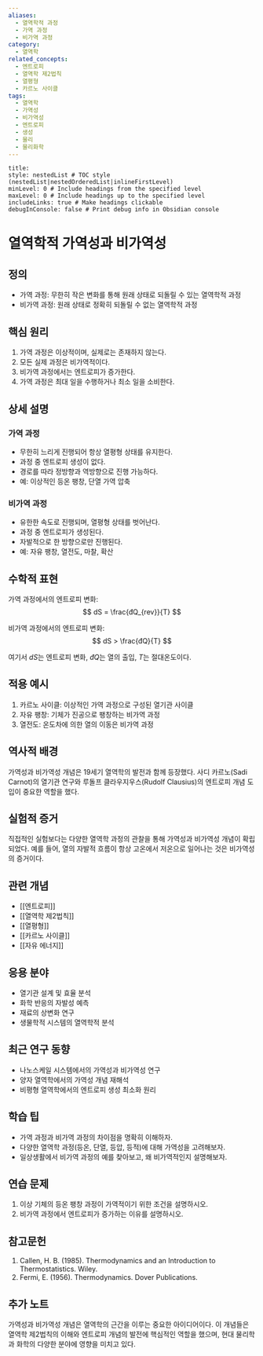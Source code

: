 ```yaml
---
aliases:
  - 열역학적 과정
  - 가역 과정
  - 비가역 과정
category:
  - 열역학
related_concepts:
  - 엔트로피
  - 열역학 제2법칙
  - 열평형
  - 카르노 사이클
tags:
  - 열역학
  - 가역성
  - 비가역성
  - 엔트로피
  - 생성
  - 물리
  - 물리화학
---
```


```table-of-contents
title: 
style: nestedList # TOC style (nestedList|nestedOrderedList|inlineFirstLevel)
minLevel: 0 # Include headings from the specified level
maxLevel: 0 # Include headings up to the specified level
includeLinks: true # Make headings clickable
debugInConsole: false # Print debug info in Obsidian console
```
# 열역학적 가역성과 비가역성

## 정의
- 가역 과정: 무한히 작은 변화를 통해 원래 상태로 되돌릴 수 있는 열역학적 과정
- 비가역 과정: 원래 상태로 정확히 되돌릴 수 없는 열역학적 과정

## 핵심 원리
1. 가역 과정은 이상적이며, 실제로는 존재하지 않는다.
2. 모든 실제 과정은 비가역적이다.
3. 비가역 과정에서는 엔트로피가 증가한다.
4. 가역 과정은 최대 일을 수행하거나 최소 일을 소비한다.

## 상세 설명

### 가역 과정
- 무한히 느리게 진행되어 항상 열평형 상태를 유지한다.
- 과정 중 엔트로피 생성이 없다.
- 경로를 따라 정방향과 역방향으로 진행 가능하다.
- 예: 이상적인 등온 팽창, 단열 가역 압축

### 비가역 과정
- 유한한 속도로 진행되며, 열평형 상태를 벗어난다.
- 과정 중 엔트로피가 생성된다.
- 자발적으로 한 방향으로만 진행된다.
- 예: 자유 팽창, 열전도, 마찰, 확산

## 수학적 표현

가역 과정에서의 엔트로피 변화:
$$ dS = \frac{đQ_{rev}}{T} $$

비가역 과정에서의 엔트로피 변화:
$$ dS > \frac{đQ}{T} $$

여기서 $dS$는 엔트로피 변화, $đQ$는 열의 출입, $T$는 절대온도이다.

## 적용 예시
1. 카르노 사이클: 이상적인 가역 과정으로 구성된 열기관 사이클
2. 자유 팽창: 기체가 진공으로 팽창하는 비가역 과정
3. 열전도: 온도차에 의한 열의 이동은 비가역 과정

## 역사적 배경
가역성과 비가역성 개념은 19세기 열역학의 발전과 함께 등장했다. 사디 카르노(Sadi Carnot)의 열기관 연구와 루돌프 클라우지우스(Rudolf Clausius)의 엔트로피 개념 도입이 중요한 역할을 했다.

## 실험적 증거
직접적인 실험보다는 다양한 열역학 과정의 관찰을 통해 가역성과 비가역성 개념이 확립되었다. 예를 들어, 열의 자발적 흐름이 항상 고온에서 저온으로 일어나는 것은 비가역성의 증거이다.

## 관련 개념
- [[엔트로피]]
- [[열역학 제2법칙]]
- [[열평형]]
- [[카르노 사이클]]
- [[자유 에너지]]

## 응용 분야
- 열기관 설계 및 효율 분석
- 화학 반응의 자발성 예측
- 재료의 상변화 연구
- 생물학적 시스템의 열역학적 분석

## 최근 연구 동향
- 나노스케일 시스템에서의 가역성과 비가역성 연구
- 양자 열역학에서의 가역성 개념 재해석
- 비평형 열역학에서의 엔트로피 생성 최소화 원리

## 학습 팁
- 가역 과정과 비가역 과정의 차이점을 명확히 이해하자.
- 다양한 열역학 과정(등온, 단열, 등압, 등적)에 대해 가역성을 고려해보자.
- 일상생활에서 비가역 과정의 예를 찾아보고, 왜 비가역적인지 설명해보자.

## 연습 문제
1. 이상 기체의 등온 팽창 과정이 가역적이기 위한 조건을 설명하시오.
2. 비가역 과정에서 엔트로피가 증가하는 이유를 설명하시오.

## 참고문헌
1. Callen, H. B. (1985). Thermodynamics and an Introduction to Thermostatistics. Wiley.
2. Fermi, E. (1956). Thermodynamics. Dover Publications.

## 추가 노트
가역성과 비가역성 개념은 열역학의 근간을 이루는 중요한 아이디어이다. 이 개념들은 열역학 제2법칙의 이해와 엔트로피 개념의 발전에 핵심적인 역할을 했으며, 현대 물리학과 화학의 다양한 분야에 영향을 미치고 있다.